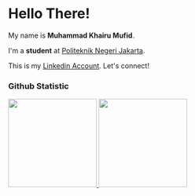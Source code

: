 # Hello There! 
 
My name is **Muhammad Khairu Mufid**.<br>
 
I'm a **student** at [Politeknik Negeri Jakarta](https://pnj.ac.id/).<br>
 
This is my [Linkedin Account](https://www.linkedin.com/in/muhammadkhairumufid/). Let's connect!
 
### Github Statistic
<p align="left">
<a href="https://github.com/penuliscode">
  <img height="180em" src="https://github-readme-stats-eight-theta.vercel.app/api?username=KhairuMufid&show_icons=true&theme=algolia&include_all_commits=true&count_private=true"/>
  <img height="180em" src="https://github-readme-stats-eight-theta.vercel.app/api/top-langs/?username=KhairuMufid&layout=compact&layout=compact&theme=algolia"/>
</a>
</p>
